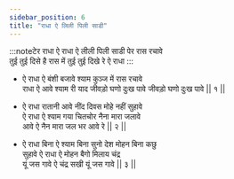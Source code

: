 ```yaml
---
sidebar_position: 6
title: "राधा ऐ लिली पिली साडी"
---
```


:::noteटेर
राधा ऐ राधा ऐ लीली पिली साडी पेर रास रचावे <br/>
तुई तुई दिसे है रास में तुई तुई दिखे रे ऐ राधा
:::

- ऐ राधा ऐ बंशी बजावे श्याम कुञ्ज में रास रचावे <br/>
  राधा ऐ आवे श्याम री याद जीवड़ो घणो दुःख पावे जीवड़ो घणो दुःख पावे || १ ||

- ऐ राधा रातानी आवे नींद दिवस मोहे नहीं सुहावे <br/>
  ऐ राधा ऐ श्याम गया चितचोर नैना मारा जलावे <br/>
  आवे ऐ नैन मारा जल भर आवे रे || २ ||

- ऐ राधा बिना ऐ श्याम बिना सुनो देश मोहन बिना कछु <br/>
  सुहावे ऐ राधा ऐ मोहन बैगो मिलाय चंद्र <br/>
  यूं जस गावे ऐ चंद्र सखी यूं जस गावे || ३ ||
